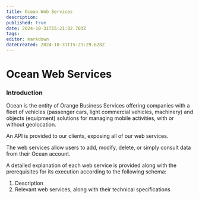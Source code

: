 ```yaml
---
title: Ocean Web Services
description: 
published: true
date: 2024-10-31T15:21:32.703Z
tags: 
editor: markdown
dateCreated: 2024-10-31T15:21:29.628Z
---
```


# Ocean Web Services

### Introduction

Ocean is the entity of Orange Business Services offering companies with a fleet of vehicles (passenger cars, light commercial vehicles, machinery) and objects (equipment) solutions for managing mobile activities, with or without geolocation.

An API is provided to our clients, exposing all of our web services.

The web services allow users to add, modify, delete, or simply consult data from their Ocean account.

A detailed explanation of each web service is provided along with the prerequisites for its execution according to the following schema:

1. Description
2. Relevant web services, along with their technical specifications
